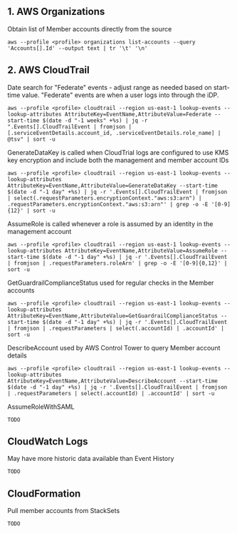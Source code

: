 ## 1. AWS Organizations
Obtain list of Member accounts directly from the source

```
aws --profile <profile> organizations list-accounts --query 'Accounts[].Id' --output text | tr '\t' '\n'
```

## 2. AWS CloudTrail
Date search for "Federate" events - adjust range as needed based on start-time value. "Federate" events are when a user logs into through the iDP.

```
aws --profile <profile> cloudtrail --region us-east-1 lookup-events --lookup-attributes AttributeKey=EventName,AttributeValue=Federate --start-time $(date -d "-1 weeks" +%s) | jq -r ".Events[].CloudTrailEvent | fromjson | [.serviceEventDetails.account_id, .serviceEventDetails.role_name] | @tsv" | sort -u
```

GenerateDataKey is called when CloudTrial logs are configured to use KMS key encryption and include both the management and member account IDs

```
aws --profile <profile> cloudtrail --region us-east-1 lookup-events --lookup-attributes AttributeKey=EventName,AttributeValue=GenerateDataKey --start-time $(date -d "-1 day" +%s) | jq -r '.Events[].CloudTrailEvent | fromjson | select(.requestParameters.encryptionContext."aws:s3:arn") | .requestParameters.encryptionContext."aws:s3:arn"' | grep -o -E '[0-9]{12}' | sort -u
```

AssumeRole is called whenever a role is assumed by an identity in the management account

```
aws --profile <profile> cloudtrail --region us-east-1 lookup-events --lookup-attributes AttributeKey=EventName,AttributeValue=AssumeRole --start-time $(date -d "-1 day" +%s) | jq -r '.Events[].CloudTrailEvent | fromjson | .requestParameters.roleArn' | grep -o -E '[0-9]{0,12}' |  sort -u
```

GetGuardrailComplianceStatus used for regular checks in the Member accounts

```
aws --profile <profile> cloudtrail --region us-east-1 lookup-events --lookup-attributes AttributeKey=EventName,AttributeValue=GetGuardrailComplianceStatus --start-time $(date -d "-1 day" +%s) | jq -r '.Events[].CloudTrailEvent | fromjson | .requestParameters | select(.accountId) | .accountId' | sort -u
```

DescribeAccount used by AWS Control Tower to query Member account details

```
aws --profile <profile> cloudtrail --region us-east-1 lookup-events --lookup-attributes AttributeKey=EventName,AttributeValue=DescribeAccount --start-time $(date -d "-1 day" +%s) | jq -r '.Events[].CloudTrailEvent | fromjson | .requestParameters | select(.accountId) | .accountId' | sort -u
```

AssumeRoleWithSAML
```
TODO
```

## CloudWatch Logs
May have more historic data available than Event History
```
TODO
```

## CloudFormation
Pull member accounts from StackSets
```
TODO
```
